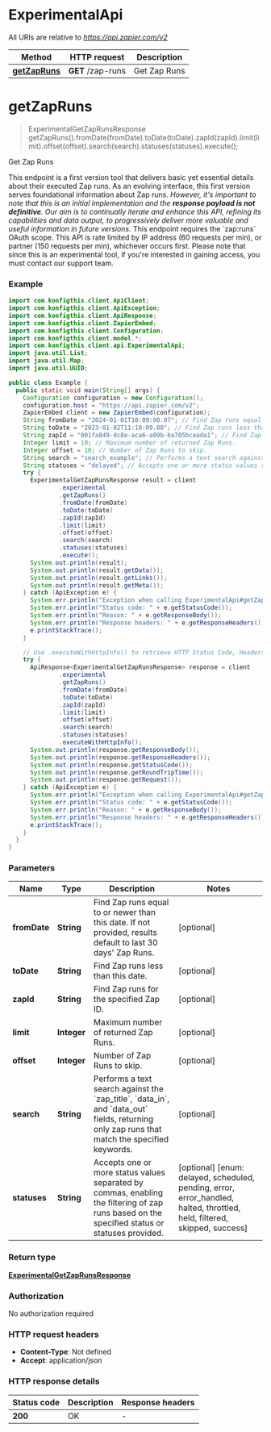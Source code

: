 # ExperimentalApi

All URIs are relative to *https://api.zapier.com/v2*

| Method | HTTP request | Description |
|------------- | ------------- | -------------|
| [**getZapRuns**](ExperimentalApi.md#getZapRuns) | **GET** /zap-runs | Get Zap Runs |


<a name="getZapRuns"></a>
# **getZapRuns**
> ExperimentalGetZapRunsResponse getZapRuns().fromDate(fromDate).toDate(toDate).zapId(zapId).limit(limit).offset(offset).search(search).statuses(statuses).execute();

Get Zap Runs

This endpoint is a first version tool that delivers basic yet essential details about their executed Zap runs. As an evolving interface, this first version serves foundational information about Zap runs.  _However, it&#39;s important to note that this is an initial implementation and the **response payload is not definitive**. Our aim is to continually iterate and enhance this API, refining its capabilities and data output, to progressively deliver more valuable and useful information in future versions._  This endpoint requires the &#x60;zap:runs&#x60; OAuth scope.  This API is rate limited by IP address (60 requests per min), or partner (150 requests per min), whichever occurs first.  Please note that since this is an experimental tool, if you&#39;re interested in gaining access, you must contact our support team.

### Example
```java
import com.konfigthis.client.ApiClient;
import com.konfigthis.client.ApiException;
import com.konfigthis.client.ApiResponse;
import com.konfigthis.client.ZapierEmbed;
import com.konfigthis.client.Configuration;
import com.konfigthis.client.model.*;
import com.konfigthis.client.api.ExperimentalApi;
import java.util.List;
import java.util.Map;
import java.util.UUID;

public class Example {
  public static void main(String[] args) {
    Configuration configuration = new Configuration();
    configuration.host = "https://api.zapier.com/v2";
    ZapierEmbed client = new ZapierEmbed(configuration);
    String fromDate = "2024-01-01T10:09:08.07"; // Find Zap runs equal to or newer than this date. If not provided, results default to last 30 days' Zap Runs.
    String toDate = "2023-01-02T11:10:09.08"; // Find Zap runs less than this date.
    String zapId = "001fa849-dc8e-aca6-a09b-ba705bceada1"; // Find Zap runs for the specified Zap ID.
    Integer limit = 10; // Maximum number of returned Zap Runs.
    Integer offset = 10; // Number of Zap Runs to skip.
    String search = "search_example"; // Performs a text search against the `zap_title`, `data_in`, and `data_out` fields, returning only zap runs that match the specified keywords.
    String statuses = "delayed"; // Accepts one or more status values separated by commas, enabling the filtering of zap runs based on the specified status or statuses provided.
    try {
      ExperimentalGetZapRunsResponse result = client
              .experimental
              .getZapRuns()
              .fromDate(fromDate)
              .toDate(toDate)
              .zapId(zapId)
              .limit(limit)
              .offset(offset)
              .search(search)
              .statuses(statuses)
              .execute();
      System.out.println(result);
      System.out.println(result.getData());
      System.out.println(result.getLinks());
      System.out.println(result.getMeta());
    } catch (ApiException e) {
      System.err.println("Exception when calling ExperimentalApi#getZapRuns");
      System.err.println("Status code: " + e.getStatusCode());
      System.err.println("Reason: " + e.getResponseBody());
      System.err.println("Response headers: " + e.getResponseHeaders());
      e.printStackTrace();
    }

    // Use .executeWithHttpInfo() to retrieve HTTP Status Code, Headers and Request
    try {
      ApiResponse<ExperimentalGetZapRunsResponse> response = client
              .experimental
              .getZapRuns()
              .fromDate(fromDate)
              .toDate(toDate)
              .zapId(zapId)
              .limit(limit)
              .offset(offset)
              .search(search)
              .statuses(statuses)
              .executeWithHttpInfo();
      System.out.println(response.getResponseBody());
      System.out.println(response.getResponseHeaders());
      System.out.println(response.getStatusCode());
      System.out.println(response.getRoundTripTime());
      System.out.println(response.getRequest());
    } catch (ApiException e) {
      System.err.println("Exception when calling ExperimentalApi#getZapRuns");
      System.err.println("Status code: " + e.getStatusCode());
      System.err.println("Reason: " + e.getResponseBody());
      System.err.println("Response headers: " + e.getResponseHeaders());
      e.printStackTrace();
    }
  }
}

```

### Parameters

| Name | Type | Description  | Notes |
|------------- | ------------- | ------------- | -------------|
| **fromDate** | **String**| Find Zap runs equal to or newer than this date. If not provided, results default to last 30 days&#39; Zap Runs. | [optional] |
| **toDate** | **String**| Find Zap runs less than this date. | [optional] |
| **zapId** | **String**| Find Zap runs for the specified Zap ID. | [optional] |
| **limit** | **Integer**| Maximum number of returned Zap Runs. | [optional] |
| **offset** | **Integer**| Number of Zap Runs to skip. | [optional] |
| **search** | **String**| Performs a text search against the &#x60;zap_title&#x60;, &#x60;data_in&#x60;, and &#x60;data_out&#x60; fields, returning only zap runs that match the specified keywords. | [optional] |
| **statuses** | **String**| Accepts one or more status values separated by commas, enabling the filtering of zap runs based on the specified status or statuses provided. | [optional] [enum: delayed, scheduled, pending, error, error_handled, halted, throttled, held, filtered, skipped, success] |

### Return type

[**ExperimentalGetZapRunsResponse**](ExperimentalGetZapRunsResponse.md)

### Authorization

No authorization required

### HTTP request headers

 - **Content-Type**: Not defined
 - **Accept**: application/json

### HTTP response details
| Status code | Description | Response headers |
|-------------|-------------|------------------|
| **200** | OK |  -  |


